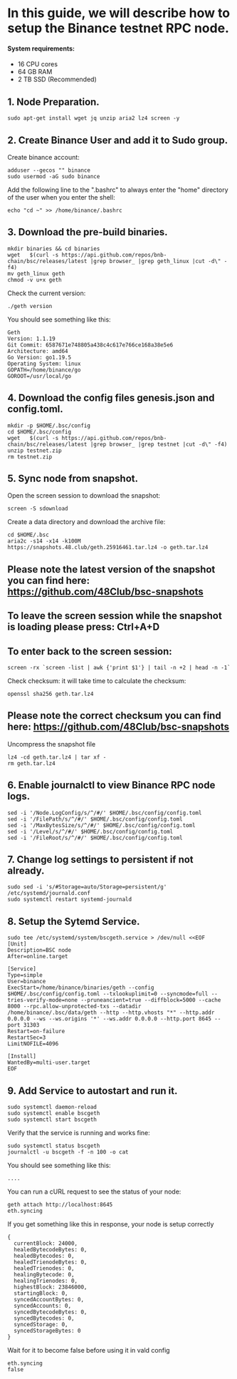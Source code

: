 # In this guide, we will describe how to setup the Binance testnet RPC node.

#### System requirements:
- 16 CPU cores
- 64 GB RAM
- 2 TB SSD (Recommended)

## 1. Node Preparation.
```
sudo apt-get install wget jq unzip aria2 lz4 screen -y
```

## 2. Create Binance User and add it to Sudo group.
Create binance account:
```
adduser --gecos "" binance
sudo usermod -aG sudo binance
```

Add the following line to the ".bashrc" to always enter the "home" directory of the user when you enter the shell:
```
echo "cd ~" >> /home/binance/.bashrc
```

## 3. Download the pre-build binaries.
```
mkdir binaries && cd binaries
wget   $(curl -s https://api.github.com/repos/bnb-chain/bsc/releases/latest |grep browser_ |grep geth_linux |cut -d\" -f4)
mv geth_linux geth
chmod -v u+x geth
```

Check the current version:
```
./geth version
```

You should see something like this:
```
Geth
Version: 1.1.19
Git Commit: 6587671e748805a438c4c617e766ce168a38e5e6
Architecture: amd64
Go Version: go1.19.5
Operating System: linux
GOPATH=/home/binance/go
GOROOT=/usr/local/go
```

## 4. Download the config files genesis.json and config.toml.
```
mkdir -p $HOME/.bsc/config
cd $HOME/.bsc/config
wget   $(curl -s https://api.github.com/repos/bnb-chain/bsc/releases/latest |grep browser_ |grep testnet |cut -d\" -f4)
unzip testnet.zip
rm testnet.zip
```

## 5. Sync node from snapshot.
Open the screen session to download the snapshot:
```
screen -S sdownload
```

Create a data directory and download the archive file:
```
cd $HOME/.bsc
aria2c -s14 -x14 -k100M https://snapshots.48.club/geth.25916461.tar.lz4 -o geth.tar.lz4
```

## Please note the latest version of the snapshot you can find here: https://github.com/48Club/bsc-snapshots

## To leave the screen session while the snapshot is loading please press: Ctrl+A+D 

## To enter back to the screen session: 
```
screen -rx `screen -list | awk {'print $1'} | tail -n +2 | head -n -1`
```

Check checksum: it will take time to calculate the checksum:
```
openssl sha256 geth.tar.lz4
```

## Please note the correct checksum you can find here: https://github.com/48Club/bsc-snapshots

Uncompress the snapshot file
```
lz4 -cd geth.tar.lz4 | tar xf -
rm geth.tar.lz4
```


## 6. Enable journalctl to view Binance RPC node logs.
```
sed -i '/Node.LogConfig/s/^/#/' $HOME/.bsc/config/config.toml
sed -i '/FilePath/s/^/#/' $HOME/.bsc/config/config.toml
sed -i '/MaxBytesSize/s/^/#/' $HOME/.bsc/config/config.toml
sed -i '/Level/s/^/#/' $HOME/.bsc/config/config.toml
sed -i '/FileRoot/s/^/#/' $HOME/.bsc/config/config.toml
```

## 7. Change log settings to persistent if not already.
```
sudo sed -i 's/#Storage=auto/Storage=persistent/g' /etc/systemd/journald.conf
sudo systemctl restart systemd-journald
```

## 8. Setup the Sytemd Service.
```
sudo tee /etc/systemd/system/bscgeth.service > /dev/null <<EOF
[Unit]
Description=BSC node
After=online.target

[Service]
Type=simple
User=binance
ExecStart=/home/binance/binaries/geth --config $HOME/.bsc/config/config.toml --txlookuplimit=0 --syncmode=full --tries-verify-mode=none --pruneancient=true --diffblock=5000 --cache 8000 --rpc.allow-unprotected-txs --datadir /home/binance/.bsc/data/geth --http --http.vhosts "*" --http.addr 0.0.0.0 --ws --ws.origins '*' --ws.addr 0.0.0.0 --http.port 8645 --port 31303
Restart=on-failure
RestartSec=3
LimitNOFILE=4096

[Install]
WantedBy=multi-user.target
EOF
```

## 9. Add Service to autostart and run it.
```
sudo systemctl daemon-reload
sudo systemctl enable bscgeth
sudo systemctl start bscgeth
```
Verify that the service is running and works fine:
```
sudo systemctl status bscgeth
journalctl -u bscgeth -f -n 100 -o cat
```
You should see something like this:
```
....
```

You can run a cURL request to see the status of your node:
```
geth attach http://localhost:8645
eth.syncing
```

If you get something like this in response, your node is setup correctly
```
{
  currentBlock: 24000,
  healedBytecodeBytes: 0,
  healedBytecodes: 0,
  healedTrienodeBytes: 0,
  healedTrienodes: 0,
  healingBytecode: 0,
  healingTrienodes: 0,
  highestBlock: 23846000,
  startingBlock: 0,
  syncedAccountBytes: 0,
  syncedAccounts: 0,
  syncedBytecodeBytes: 0,
  syncedBytecodes: 0,
  syncedStorage: 0,
  syncedStorageBytes: 0
}
```
Wait for it to become false before using it in vald config
```
eth.syncing
false
```
                                                           
